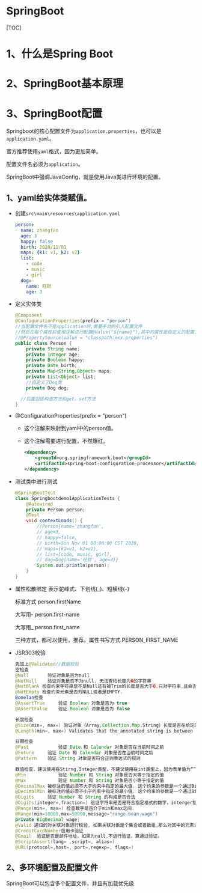 # SpringBoot

[TOC]

# 1、什么是Spring Boot







# 2、SpringBoot基本原理





# 3、SpringBoot配置

Springboot的核心配置文件为`application.properties`，也可以是`application.yaml`。

官方推荐使用`yaml`格式，因为更加简单。

配置文件名必须为`application`。

SpringBoot中强调JavaConfig，就是使用Java类进行环境的配置。



## 1、yaml给实体类赋值。

- 创建`src\main\resources\application.yaml`

  ```yaml
  person:
    name: zhangfan
    age: 3
    happy: false
    birth: 2020/11/01
    maps: {k1: v1, k2: v2}
    list:
      - code
      - music
      - girl
    dog:
      name: 旺财
      age: 3
  ```

- 定义实体类

  ```java
  @Component
  @ConfigurationProperties(prefix = "person")
  //当配置文件名不是application时,需要手动的引入配置文件
  //然后在每个属性前使用注解进行配置@Value("${name}"),其中的属性是自定义的配置文件中的属性名
  //@PropertySource(value = "classpath:xxx.properties")
  public class Person {
      private String name;
      private Integer age;
      private Boolean happy;
      private Date birth;
      private Map<String,Object> maps;
      private List<Object> list;
      //自定义了Dog类
      private Dog dog;
  
   	//后面包括构造方法和get、set方法
  }
  ```

- @ConfigurationProperties(prefix = "person")

  - 这个注解来映射到yaml中的person值。

  - 这个注解需要进行配置，不然爆红。

    ```xml
    <dependency>
        <groupId>org.springframework.boot</groupId>
        <artifactId>spring-boot-configuration-processor</artifactId>
    </dependency>
    ```

- 测试类中进行测试

  ```java
  @SpringBootTest
  class Springbootdemo1ApplicationTests {
      @Autowired
      private Person person;
      @Test
      void contextLoads() {
          //Person{name='zhangfan',
          // age=3,
          // happy=false,
          // birth=Sun Nov 01 00:00:00 CST 2020,
          // maps={k1=v1, k2=v2},
          // list=[code, music, girl],
          // dog=Dog{name='旺财', age=3}}
          System.out.println(person);
      }
  }
  ```

- 属性松散绑定
  表示驼峰式、下划线(_)、短横线(-)

  标准方式	person.firstName

  大写用-	person.first-name

  大写用_	person.first_name

  三种方式，都可以使用，推荐，属性书写方式
  PERSON_FIRST_NAME

- JSR303校验

  ```java
  先加上@Validated//数据校验
  空检查
  @Null       验证对象是否为null
  @NotNull    验证对象是否不为null, 无法查检长度为0的字符串
  @NotBlank 检查约束字符串是不是Null还有被Trim的长度是否大于0,只对字符串,且会去掉前后空格.
  @NotEmpty 检查约束元素是否为NULL或者是EMPTY.
  Booelan检查
  @AssertTrue     验证 Boolean 对象是否为 true 
  @AssertFalse    验证 Boolean 对象是否为 false  
  
  长度检查
  @Size(min=, max=) 验证对象（Array,Collection,Map,String）长度是否在给定的范围之内 
  @Length(min=, max=) Validates that the annotated string is between min and max included.
  
  日期检查
  @Past           验证 Date 和 Calendar 对象是否在当前时间之前  
  @Future     验证 Date 和 Calendar 对象是否在当前时间之后  
  @Pattern    验证 String 对象是否符合正则表达式的规则
  
  数值检查，建议使用在Stirng,Integer类型，不建议使用在int类型上，因为表单值为“”时无法转换为int，但可以转换为Stirng为"",Integer为null
  @Min            验证 Number 和 String 对象是否大等于指定的值  
  @Max            验证 Number 和 String 对象是否小等于指定的值  
  @DecimalMax 被标注的值必须不大于约束中指定的最大值. 这个约束的参数是一个通过BigDecimal定义的最大值的字符串表示.小数存在精度
  @DecimalMin 被标注的值必须不小于约束中指定的最小值. 这个约束的参数是一个通过BigDecimal定义的最小值的字符串表示.小数存在精度
  @Digits     验证 Number 和 String 的构成是否合法  
  @Digits(integer=,fraction=) 验证字符串是否是符合指定格式的数字，interger指定整数精度，fraction指定小数精度。
  @Range(min=, max=) 检查数字是否介于min和max之间.
  @Range(min=10000,max=50000,message="range.bean.wage")
  private BigDecimal wage;
  @Valid 递归的对关联对象进行校验, 如果关联对象是个集合或者数组,那么对其中的元素进行递归校验,如果是一个map,则对其中的值部分进行校验.(是否进行递归验证)
  @CreditCardNumber信用卡验证
  @Email  验证是否是邮件地址，如果为null,不进行验证，算通过验证。
  @ScriptAssert(lang= ,script=, alias=)
  @URL(protocol=,host=, port=,regexp=, flags=)
  ```

  

## 2、多环境配置及配置文件

SpringBoot可以包含多个配置文件，并且有加载优先级


